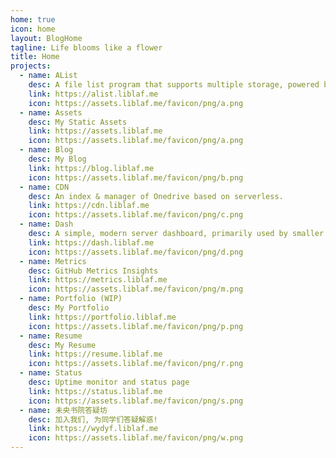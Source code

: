 ```yaml
---
home: true
icon: home
layout: BlogHome
tagline: Life blooms like a flower
title: Home
projects:
  - name: AList
    desc: A file list program that supports multiple storage, powered by Gin and Solidjs.
    link: https://alist.liblaf.me
    icon: https://assets.liblaf.me/favicon/png/a.png
  - name: Assets
    desc: My Static Assets
    link: https://assets.liblaf.me
    icon: https://assets.liblaf.me/favicon/png/a.png
  - name: Blog
    desc: My Blog
    link: https://blog.liblaf.me
    icon: https://assets.liblaf.me/favicon/png/b.png
  - name: CDN
    desc: An index & manager of Onedrive based on serverless.
    link: https://cdn.liblaf.me
    icon: https://assets.liblaf.me/favicon/png/c.png
  - name: Dash
    desc: A simple, modern server dashboard, primarily used by smaller private servers
    link: https://dash.liblaf.me
    icon: https://assets.liblaf.me/favicon/png/d.png
  - name: Metrics
    desc: GitHub Metrics Insights
    link: https://metrics.liblaf.me
    icon: https://assets.liblaf.me/favicon/png/m.png
  - name: Portfolio (WIP)
    desc: My Portfolio
    link: https://portfolio.liblaf.me
    icon: https://assets.liblaf.me/favicon/png/p.png
  - name: Resume
    desc: My Resume
    link: https://resume.liblaf.me
    icon: https://assets.liblaf.me/favicon/png/r.png
  - name: Status
    desc: Uptime monitor and status page
    link: https://status.liblaf.me
    icon: https://assets.liblaf.me/favicon/png/s.png
  - name: 未央书院答疑坊
    desc: 加入我们, 为同学们答疑解惑!
    link: https://wydyf.liblaf.me
    icon: https://assets.liblaf.me/favicon/png/w.png
---
```

